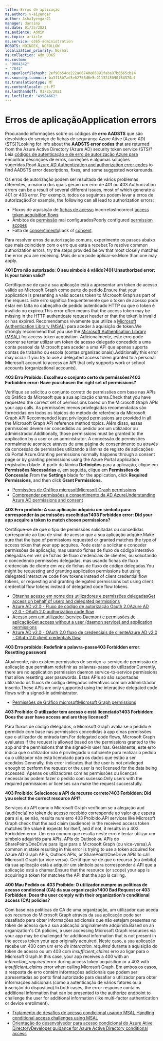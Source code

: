 ```yaml
---
title: Erros de aplicação
ms.author: v-aiyengar
author: AshaIyengar21
manager: dansimp
ms.date: 01/25/2021
ms.audience: Admin
ms.topic: article
ms.service: o365-administration
ROBOTS: NOINDEX, NOFOLLOW
localization_priority: Normal
ms.collection: Adm_O365
ms.custom:
- "9004342"
- "7841"
ms.openlocfilehash: 2ef90b54ce222a06740e05891fabe87b6565cb14
ms.sourcegitcommit: ba3118b7ad5e02756d0e5c2113245090f54370af
ms.translationtype: MT
ms.contentlocale: pt-PT
ms.lasthandoff: 01/25/2021
ms.locfileid: "49984662"
---
```

# <a name="application-errors"></a><span data-ttu-id="29525-102">Erros de aplicação</span><span class="sxs-lookup"><span data-stu-id="29525-102">Application errors</span></span>

<span data-ttu-id="29525-103">Procurando informações sobre os códigos de **erro AADSTS** que são devolvidos do serviço de fichas de segurança Azure Ative (Azure AD) (STS)?</span><span class="sxs-lookup"><span data-stu-id="29525-103">Looking for info about the **AADSTS error codes** that are returned from the Azure Active Directory (Azure AD) security token service (STS)?</span></span> <span data-ttu-id="29525-104">Leia [códigos de autenticação e de erro de autorização Azure para](https://docs.microsoft.com/azure/active-directory/develop/reference-aadsts-error-codes) encontrar descrições de erros, correções e algumas soluções sugeridas.</span><span class="sxs-lookup"><span data-stu-id="29525-104">Read [Azure AD Authentication and authorization error codes](https://docs.microsoft.com/azure/active-directory/develop/reference-aadsts-error-codes) to find AADSTS error descriptions, fixes, and some suggested workarounds.</span></span>

<span data-ttu-id="29525-105">Os erros de autorização podem ser resultado de vários problemas diferentes, a maioria dos quais geram um erro de 401 ou 403.</span><span class="sxs-lookup"><span data-stu-id="29525-105">Authorization errors can be a result of several different issues, most of which generate a 401 or 403 error.</span></span> <span data-ttu-id="29525-106">Por exemplo, todos os seguintes podem levar a erros de autorização:</span><span class="sxs-lookup"><span data-stu-id="29525-106">For example, the following can all lead to authorization errors:</span></span>

- <span data-ttu-id="29525-107">Fluxos de aquisição de [fichas de acesso](https://docs.microsoft.com/azure/active-directory/develop/reference-aadsts-error-codes) incorretos</span><span class="sxs-lookup"><span data-stu-id="29525-107">Incorrect [access token acquisition flows](https://docs.microsoft.com/azure/active-directory/develop/reference-aadsts-error-codes)</span></span> 
- <span data-ttu-id="29525-108">Âmbitos de [permissão](https://docs.microsoft.com/azure/active-directory/develop/active-directory-v2-scopes) mal configurados</span><span class="sxs-lookup"><span data-stu-id="29525-108">Poorly configured [permission scopes](https://docs.microsoft.com/azure/active-directory/develop/active-directory-v2-scopes)</span></span> 
- <span data-ttu-id="29525-109">Falta de [consentimento](https://docs.microsoft.com/azure/active-directory/develop/active-directory-devhowto-multi-tenant-overview#understanding-user-and-admin-consent)</span><span class="sxs-lookup"><span data-stu-id="29525-109">Lack of [consent](https://docs.microsoft.com/azure/active-directory/develop/active-directory-devhowto-multi-tenant-overview#understanding-user-and-admin-consent)</span></span>

<span data-ttu-id="29525-110">Para resolver erros de autorização comuns, experimente os passos abaixo que mais coincidem com o erro que está a receber.</span><span class="sxs-lookup"><span data-stu-id="29525-110">To resolve common authorization errors, try the steps provided below that most closely matches the error you are receiving.</span></span> <span data-ttu-id="29525-111">Mais de um pode aplicar-se.</span><span class="sxs-lookup"><span data-stu-id="29525-111">More than one may apply.</span></span>

<span data-ttu-id="29525-112">**401 Erro não autorizado: O seu símbolo é válido?**</span><span class="sxs-lookup"><span data-stu-id="29525-112">**401 Unauthorized error: Is your token valid?**</span></span>

<span data-ttu-id="29525-113">Certifique-se de que a sua aplicação está a apresentar um token de acesso válido ao Microsoft Graph como parte do pedido.</span><span class="sxs-lookup"><span data-stu-id="29525-113">Ensure that your application is presenting a valid access token to Microsoft Graph as part of the request.</span></span> <span data-ttu-id="29525-114">Este erro significa frequentemente que o token de acesso pode estar em falta no cabeçalho de pedido autenticado HTTP ou que o token é inválido ou expirou.</span><span class="sxs-lookup"><span data-stu-id="29525-114">This error often means that the access token may be missing in the HTTP authenticate request header or that the token is invalid or has expired.</span></span> <span data-ttu-id="29525-115">Recomendamos vivamente que utilize a [Microsoft Authentication Library (MSAL)](https://docs.microsoft.com/azure/active-directory/develop/msal-overview) para aceder à aquisição de token.</span><span class="sxs-lookup"><span data-stu-id="29525-115">We strongly recommend that you use the [Microsoft Authentication Library (MSAL)](https://docs.microsoft.com/azure/active-directory/develop/msal-overview) for access token acquisition.</span></span> <span data-ttu-id="29525-116">Adicionalmente, este erro pode ocorrer se tentar utilizar um token de acesso delegado concedido a uma conta pessoal da Microsoft para aceder a uma API que apenas suporta contas de trabalho ou escola (contas organizacionais).</span><span class="sxs-lookup"><span data-stu-id="29525-116">Additionally this error may occur if you try to use a delegated access token granted to a personal Microsoft account to access an API that only supports work or school accounts (organizational accounts).</span></span>

<span data-ttu-id="29525-117">**403 Erro Proibido: Escolheu o conjunto certo de permissões?**</span><span class="sxs-lookup"><span data-stu-id="29525-117">**403 Forbidden error: Have you chosen the right set of permissions?**</span></span>

<span data-ttu-id="29525-118">Verifique se solicitou o conjunto correto de permissões com base nas APIs do Gráfico da Microsoft que a sua aplicação chama.</span><span class="sxs-lookup"><span data-stu-id="29525-118">Check that you have requested the correct set of permissions based on the Microsoft Graph APIs your app calls.</span></span> <span data-ttu-id="29525-119">As permissões menos privilegiadas recomendadas são fornecidas em todos os tópicos do método de referência da Microsoft Graph API.</span><span class="sxs-lookup"><span data-stu-id="29525-119">Recommended least privileged permissions are provided in all the Microsoft Graph API reference method topics.</span></span> <span data-ttu-id="29525-120">Além disso, essas permissões devem ser concedidas ao pedido por um utilizador ou administrador.</span><span class="sxs-lookup"><span data-stu-id="29525-120">Additionally, those permissions must be granted to the application by a user or an administrator.</span></span> <span data-ttu-id="29525-121">A concessão de permissões normalmente acontece através de uma página de consentimento ou através da concessão de permissões utilizando a lâmina de registo de aplicações do Portal Azure.</span><span class="sxs-lookup"><span data-stu-id="29525-121">Granting permissions normally happens through a consent page or by granting permissions using the Azure Portal application registration blade.</span></span> <span data-ttu-id="29525-122">A partir da lâmina **Definições** para a aplicação, clique em **Permissões Necessárias** e, em seguida, clique em **Permissões de Concessão**.</span><span class="sxs-lookup"><span data-stu-id="29525-122">From the **Settings** blade for the application, click **Required Permissions**, and then click **Grant Permissions**.</span></span>

- [<span data-ttu-id="29525-123">Permissões de Gráfico microsoft</span><span class="sxs-lookup"><span data-stu-id="29525-123">Microsoft Graph permissions</span></span>](https://docs.microsoft.com/graph/permissions-reference) 
- [<span data-ttu-id="29525-124">Compreender permissões e consentimento da AD Azure</span><span class="sxs-lookup"><span data-stu-id="29525-124">Understanding Azure AD permissions and consent</span></span>](https://docs.microsoft.com/azure/active-directory/develop/v2-permissions-and-consent) 

<span data-ttu-id="29525-125">**403 Erro proibido: A sua aplicação adquiriu um símbolo para corresponder às permissões escolhidas?**</span><span class="sxs-lookup"><span data-stu-id="29525-125">**403 Forbidden error: Did your app acquire a token to match chosen permissions?**</span></span>

<span data-ttu-id="29525-126">Certifique-se de que o tipo de permissões solicitadas ou concedidas corresponde ao tipo de sinal de acesso que a sua aplicação adquire.</span><span class="sxs-lookup"><span data-stu-id="29525-126">Make sure that the type of permissions requested or granted matches the type of access token that your app acquires.</span></span> <span data-ttu-id="29525-127">Pode estar a solicitar e conceder permissões de aplicação, mas usando fichas de fluxo de código interativo delegadas em vez de fichas de fluxo credenciais de clientes, ou solicitando e concedendo permissões delegadas, mas usando fichas de fluxo credenciais de cliente em vez de fichas de fluxo de código delegadas.</span><span class="sxs-lookup"><span data-stu-id="29525-127">You might be requesting and granting application permissions but using delegated interactive code flow tokens instead of client credential flow tokens, or requesting and granting delegated permissions but using client credential flow tokens instead of delegated code flow tokens.</span></span>

- [<span data-ttu-id="29525-128">Obtenha acesso em nome dos utilizadores e permissões delegadas</span><span class="sxs-lookup"><span data-stu-id="29525-128">Get access on behalf of users and delegated permissions</span></span>](https://docs.microsoft.com/graph/auth_v2_user) 
- [<span data-ttu-id="29525-129">Azure AD v2.0 - Fluxo de código de autorização Oauth 2.0</span><span class="sxs-lookup"><span data-stu-id="29525-129">Azure AD v2.0 - OAuth 2.0 authorization code flow</span></span>](https://docs.microsoft.com/azure/active-directory/develop/v2-oauth2-auth-code-flow) 
- [<span data-ttu-id="29525-130">Acesso sem um utilizador (serviço Daemon) e permissões de aplicação</span><span class="sxs-lookup"><span data-stu-id="29525-130">Get access without a user (daemon service) and application permissions</span></span>](https://docs.microsoft.com/graph/auth_v2_service) 
- [<span data-ttu-id="29525-131">Azure AD v2.0 - OAuth 2.0 fluxo de credenciais de cliente</span><span class="sxs-lookup"><span data-stu-id="29525-131">Azure AD v2.0 - OAuth 2.0 client credentials flow</span></span>](https://docs.microsoft.com/azure/active-directory/develop/v2-oauth2-client-creds-grant-flow) 

<span data-ttu-id="29525-132">**403 Erro proibido: Redefinir a palavra-passe**</span><span class="sxs-lookup"><span data-stu-id="29525-132">**403 Forbidden error: Resetting password**</span></span>

<span data-ttu-id="29525-133">Atualmente, não existem permissões de serviço-a-serviço de permissão de aplicação que permitam redefinir as palavras-passe do utilizador.</span><span class="sxs-lookup"><span data-stu-id="29525-133">Currently, there are no application permission daemon service-to-service permissions that allow resetting user passwords.</span></span> <span data-ttu-id="29525-134">Estas APIs só são suportadas utilizando os fluxos de código delegados interativos com um administrador inscrito.</span><span class="sxs-lookup"><span data-stu-id="29525-134">These APIs are only supported using the interactive delegated code flows with a signed-in administrator.</span></span>

- [<span data-ttu-id="29525-135">Permissões de Gráfico microsoft</span><span class="sxs-lookup"><span data-stu-id="29525-135">Microsoft Graph permissions</span></span>](https://docs.microsoft.com/graph/permissions-reference)

<span data-ttu-id="29525-136">**403 Proibido: O utilizador tem acesso e está licenciado?**</span><span class="sxs-lookup"><span data-stu-id="29525-136">**403 Forbidden: Does the user have access and are they licensed?**</span></span>

<span data-ttu-id="29525-137">Para fluxos de código delegados, o Microsoft Graph avalia se o pedido é permitido com base nas permissões concedidas à app e nas permissões que o utilizador de entrada tem.</span><span class="sxs-lookup"><span data-stu-id="29525-137">For delegated code flows, Microsoft Graph evaluates if the request is allowed based on the permissions granted to the app and the permissions that the signed-in user has.</span></span> <span data-ttu-id="29525-138">Geralmente, este erro indica que o utilizador não é privilegiado o suficiente para realizar o pedido ou o utilizador não está licenciado para os dados que estão a ser acedidos.</span><span class="sxs-lookup"><span data-stu-id="29525-138">Generally, this error indicates that the user is not privileged enough to perform the request or the user is not licensed for the data being accessed.</span></span> <span data-ttu-id="29525-139">Apenas os utilizadores com as permissões ou licenças necessárias podem fazer o pedido com sucesso.</span><span class="sxs-lookup"><span data-stu-id="29525-139">Only users with the required permissions or licenses can make the request successfully.</span></span>

<span data-ttu-id="29525-140">**403 Proibido: Selecionou a API de recurso correto?**</span><span class="sxs-lookup"><span data-stu-id="29525-140">**403 Forbidden: Did you select the correct resource API?**</span></span>

<span data-ttu-id="29525-141">Serviços da API como o Microsoft Graph verificam se a alegação aud (audiência) no token de acesso recebido corresponde ao valor que espera para si e, se não, resulta num erro 403 Proibido.</span><span class="sxs-lookup"><span data-stu-id="29525-141">API services like Microsoft Graph check that the aud claim (audience) in the received access token matches the value it expects for itself, and if not, it results in a 403 Forbidden error.</span></span> <span data-ttu-id="29525-142">Um erro comum que resulta neste erro é tentar utilizar um símbolo adquirido para APIs, APIs do Outlook ou APIs do SharePoint/OneDrive para ligar para o Microsoft Graph (ou vice-versa).</span><span class="sxs-lookup"><span data-stu-id="29525-142">A common mistake resulting in this error is trying to use a token acquired for Azure AD Graph APIs, Outlook APIs, or SharePoint/OneDrive APIs to call Microsoft Graph (or vice versa).</span></span> <span data-ttu-id="29525-143">Certifique-se de que o recurso (ou âmbito) da sua aplicação está a adquirir um símbolo para corresponder à API que a aplicação está a chamar.</span><span class="sxs-lookup"><span data-stu-id="29525-143">Ensure that the resource (or scope) your app is acquiring a token for matches the API that the app is calling.</span></span>

<span data-ttu-id="29525-144">**400 Mau Pedido ou 403 Proibido: O utilizador cumpre as políticas de acesso condicional (CA) da sua organização?**</span><span class="sxs-lookup"><span data-stu-id="29525-144">**400 Bad Request or 403 Forbidden: Does the user comply with their organization's conditional access (CA) policies?**</span></span>

<span data-ttu-id="29525-145">Com base nas políticas de CA de uma organização, um utilizador que aceda aos recursos do Microsoft Graph através da sua aplicação pode ser desafiado para obter informações adicionais que não estejam presentes no token de acesso que a sua aplicação originalmente adquirida.</span><span class="sxs-lookup"><span data-stu-id="29525-145">Based on an organization's CA policies, a user accessing Microsoft Graph resources via your app may be challenged for additional information that is not present in the access token your app originally acquired.</span></span> <span data-ttu-id="29525-146">Neste caso, a sua aplicação recebe um 400 com um erro *de interaction_required* durante a aquisição do token de acesso ou um 403 com *insufficient_claims* erro ao ligar para o Microsoft Graph.</span><span class="sxs-lookup"><span data-stu-id="29525-146">In this case, your app receives a 400 with an *interaction_required* error during access token acquisition or a 403 with *insufficient_claims* error when calling Microsoft Graph.</span></span> <span data-ttu-id="29525-147">Em ambos os casos, a resposta de erro contém informações adicionais que podem ser apresentadas ao ponto final autorizado para desafiar o utilizador para obter informações adicionais (como a autenticação de vários fatores ou a inscrição do dispositivo).</span><span class="sxs-lookup"><span data-stu-id="29525-147">In both cases, the error response contains additional information that can be presented to the authorize endpoint to challenge the user for additional information (like multi-factor authentication or device enrollment).</span></span>

- [<span data-ttu-id="29525-148">Tratamento de desafios de acesso condicional usando MSAL </span><span class="sxs-lookup"><span data-stu-id="29525-148">Handling conditional access challenges using MSAL </span></span>](https://docs.microsoft.com/azure/active-directory/develop/msal-handling-exceptions#conditional-access-and-claims-challenges)
- [<span data-ttu-id="29525-149">Orientação do desenvolvedor para acesso condicional do Azure Ative Directory</span><span class="sxs-lookup"><span data-stu-id="29525-149">Developer guidance for Azure Active Directory conditional access</span></span>](https://docs.microsoft.com/azure/active-directory/develop/conditional-access-dev-guide)
